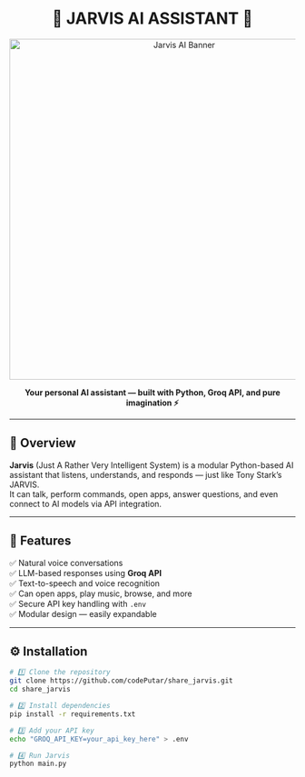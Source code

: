 <h1 align="center">🧠 JARVIS AI ASSISTANT 🤖</h1>

<p align="center">
  <img src="[https://i.imgur.com/Bq3m0CY.gif](https://iapm.ie/event/artificial-intelligence-workshop/banner-size-ai-and-machine-learning/)" width="600px" alt="Jarvis AI Banner"/>
</p>

<p align="center">
  <b>Your personal AI assistant — built with Python, Groq API, and pure imagination ⚡</b>
</p>

---

## 🚀 Overview

**Jarvis** (Just A Rather Very Intelligent System) is a modular Python-based AI assistant that listens, understands, and responds — just like Tony Stark’s JARVIS.  
It can talk, perform commands, open apps, answer questions, and even connect to AI models via API integration.

---

## 🧩 Features

✅ Natural voice conversations  
✅ LLM-based responses using **Groq API**  
✅ Text-to-speech and voice recognition  
✅ Can open apps, play music, browse, and more  
✅ Secure API key handling with `.env`  
✅ Modular design — easily expandable  

---

## ⚙️ Installation

```bash
# 1️⃣ Clone the repository
git clone https://github.com/codePutar/share_jarvis.git
cd share_jarvis

# 2️⃣ Install dependencies
pip install -r requirements.txt

# 3️⃣ Add your API key
echo "GROQ_API_KEY=your_api_key_here" > .env

# 4️⃣ Run Jarvis
python main.py
